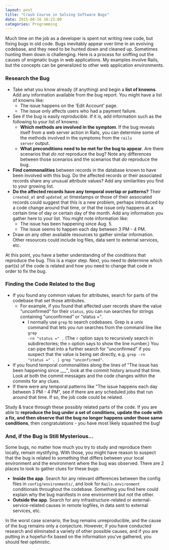 ```yaml
---
layout: post
title: "Crash Course in Solving Software Bugs"
date: 2015-08-16 16:22:00
categories: Programming
---
```

Much time on the job as a developer is spent not writing new code, but fixing bugs in old code. Bugs inevitably appear over time in an evolving codebase, and they need to be hunted down and cleaned up. Sometimes hunting them down is challenging. Here is a process for sniffing out the causes of enigmatic bugs in web applications. My examples involve Rails, but the concepts can be generalized to other web application environments.

### Research the Bug
- Take what you know already (if anything) and begin a **list of knowns**. Add any information available from the bug report. You might have a list of knowns like:
  - The issue happens on the 'Edit Account' page.
  - The issue only affects users who had a payment failure.
- See if the bug is easily *reproducible*. If it is, add information such as the following to your list of knowns:
  - **Which methods are involved in the symptom**. If the bug reveals itself from a web server action in Rails, you can determine some of the methods involved in the symptoms from the <code>rails server</code> output.
  - **What preconditions need to be met for the bug to appear**. Are there scenarios that *do not* reproduce the bug? Note any differences between those scenarios and the scenarios that *do* reproduce the bug.
- **Find commonalities** between records in the database known to have been involved with this bug. Do the affected records or their associated records share any unusual attribute values? Add any similarities you find to your growing list.
- **Do the affected records have any temporal overlap or patterns?** Their <code>created\_at</code> and <code>updated\_at</code> timestamps or those of their associated records could suggest that this is a new problem, perhaps introduced by a code change around that time, or that the issue only happens at a certain time of day or certain day of the month. Add any information you gather here to your list. You might note information like:
  - The issue has been happening since Aug. 5.
  - The issue seems to happen each day between 3 PM - 4 PM.
- Draw on any other available resources to gather similar information. Other resources could include log files, data sent to external services, etc.

At this point, you have a better understanding of the conditions that reproduce the bug. This is a major step. Next, you need to determine which part(s) of the code is related and how you need to change that code in order to fix the bug.

### Finding the Code Related to the Bug
- If you found any common values for attributes, search for parts of the codebase that set those attributes.
  - For example, if you found that affected user records share the value "unconfirmed" for their <code>status</code>, you can run searches for strings containing "unconfirmed" or "status =".
      - I normally use <code>grep</code> to search codebases. Grep is a unix command that lets you run searches from the command line like <code>grep -rn "status =" .</code> (The <code>r</code> option says to recursively search in subdirectories; the <code>n</code> option says to show the line number.) You can pipe that into a further search for "unconfirmed" if you suspect that the value is being set directly, e.g. <code>grep -rn "status =" . | grep "unconfirmed"</code>.
- If you found temporal commonalities along the lines of "The issue has been happening since \_\_\_", look at the commit history around that time. Look at both the commit messages and the code changes within the commits for any clues.
- If there were any temporal patterns like "The issue happens each day between 3 PM - 4 PM", see if there are any scheduled jobs that run around that time. If so, the job code could be related.

Study & trace through these possibly related parts of the code. If you are able to **reproduce the bug under a set of conditions, update the code with a fix, and then observe that the bug no longer happens under those same conditions**, then congratulations - you have most likely squashed the bug!

### And, if the Bug is Still Mysterious...
Some bugs, no matter how much you try to study and reproduce them locally, remain mystifying. With those, you might have reason to suspect that the bug is related to something that differs between your local environment and the environment where the bug was observed. There are 2 places to look to gather clues for these bugs:

- **Inside the app**. Search for any relevant differences between the config files in <code>config/environments/</code>, and look for <code>Rails.environment</code> conditionals throughout the codebase. Something you find here could explain why the bug manifests in one environment but not the other.
- **Outside the app**. Search for any infrastructure-related or external-service-related causes in remote logfiles, in data sent to external services, etc.

In the worst case scenario, the bug remains unreproducible, and the cause of the bug remains only a conjecture. However, if you have conducted research and eliminated a variety of other possible causes, and if you are putting in a hopeful-fix based on the information you've gathered, you should feel optimistic.
